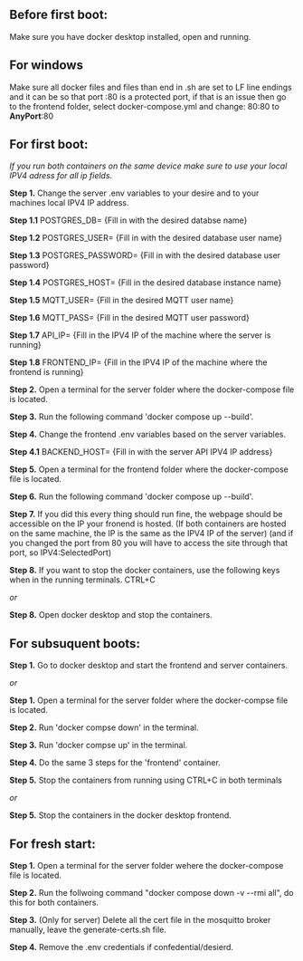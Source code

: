 ## Before first boot:

Make sure you have docker desktop installed, open and running.

## For windows
Make sure all docker files and files than end in .sh are set to LF line endings and it can be so that port :80 is a protected port, if that is an issue then go to the frontend folder, select docker-compose.yml and change:
  80:80 to **AnyPort**:80

## For first boot:

*If you run both containers on the same device make sure to use your local IPV4 adress for all ip fields.*

**Step 1.** Change the server .env variables to your desire and to your machines local IPV4 IP address.

**Step 1.1** POSTGRES_DB= {Fill in with the desired databse name}

**Step 1.2** POSTGRES_USER= {Fill in with the desired database user name}

**Step 1.3** POSTGRES_PASSWORD= {Fill in with the desired database user password}

**Step 1.4** POSTGRES_HOST= {Fill in the desired database instance name}

**Step 1.5** MQTT_USER= {Fill in the desired MQTT user name}

**Step 1.6** MQTT_PASS= {Fill in the desired MQTT user password}

**Step 1.7** API_IP= {Fill in the IPV4 IP of the machine where the server is running}

**Step 1.8** FRONTEND_IP= {Fill in the IPV4 IP of the machine where the frontend is running}

**Step 2.** Open a terminal for the server folder where the docker-compose file is located.

**Step 3.** Run the following command 'docker compose up --build'.

**Step 4.** Change the frontend .env variables based on the server variables.

**Step 4.1** BACKEND_HOST= {Fill in with the server API IPV4 IP address}

**Step 5.** Open a terminal for the frontend folder where the docker-compose file is located.

**Step 6.** Run the following command 'docker compose up --build'. 

**Step 7.** If you did this every thing should run fine, the webpage should be accessible on the IP your fronend is hosted. (If both containers are hosted on the same machine, the IP is the same as the IPV4 IP of the server) (and if you changed the port from 80 you will have to access the site through that port, so IPV4:SelectedPort)

**Step 8.** If you want to stop the docker containers, use the following keys when in the running terminals. CTRL+C

*or*

**Step 8.** Open docker desktop and stop the containers.



## For subsuquent boots:

**Step 1.** Go to docker desktop and start the frontend and server containers.

*or*

**Step 1.** Open a terminal for the server folder where the docker-compse file is located.

**Step 2.** Run 'docker compse down' in the terminal.

**Step 3.** Run 'docker compse up' in the terminal.

**Step 4.** Do the same 3 steps for the 'frontend' container.

**Step 5.** Stop the containers from running using CTRL+C in both terminals

*or*

**Step 5.** Stop the containers in the docker desktop frontend.



## For fresh start:

**Step 1.** Open a terminal for the server folder wehere the docker-compose file is located.

**Step 2.** Run the follwoing command "docker compose down -v --rmi all", do this for both containers.

**Step 3.** (Only for server) Delete all the cert file in the mosquitto broker manually, leave the generate-certs.sh file.

**Step 4.** Remove the .env credentials if confedential/desierd.


